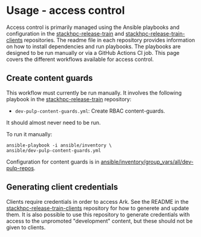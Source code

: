 # Usage - access control

Access control is primarily managed using the Ansible playbooks and configuration in the [stackhpc-release-train](https://github.com/stackhpc/stackhpc-release-train) and [stackhpc-release-train-clients](https://github.com/stackhpc/stackhpc-release-train-clients) repositories.
The readme file in each repository provides information on how to install dependencies and run playbooks.
The playbooks are designed to be run manually or via a GitHub Actions CI job.
This page covers the different workflows available for access control.

## Create content guards

This workflow must currently be run manually.
It involves the following playbook in the [stackhpc-release-train](https://github.com/stackhpc/stackhpc-release-train) repository:

* `dev-pulp-content-guards.yml`: Create RBAC content-guards.

It should almost never need to be run.

To run it manually:

```
ansible-playbook -i ansible/inventory \
ansible/dev-pulp-content-guards.yml
```

Configuration for content guards is in [ansible/inventory/group_vars/all/dev-pulp-repos](https://github.com/stackhpc/stackhpc-release-train/blob/main/ansible/inventory/group_vars/all/dev-pulp-repos).

## Generating client credentials

Clients require credentials in order to access Ark.
See the README in the [stackhpc-release-train-clients](https://github.com/stackhpc/stackhpc-release-train-clients) repository for how to generete and update them.
It is also possible to use this repository to generate credentials with access to the unpromoted "development" content, but these should not be given to clients.
